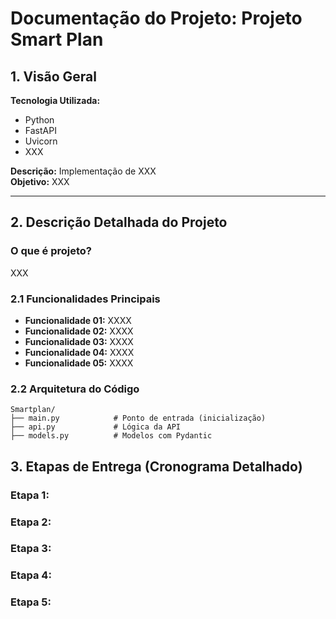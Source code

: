 # Documentação do Projeto: Projeto Smart Plan

## 1. Visão Geral
**Tecnologia Utilizada:**

* Python
* FastAPI
* Uvicorn
* XXX

**Descrição:** Implementação de XXX  
**Objetivo:** XXX

***

## 2. Descrição Detalhada do Projeto

### O que é projeto?

XXX  

### 2.1 Funcionalidades Principais

* **Funcionalidade 01:** XXXX
* **Funcionalidade 02:** XXXX
* **Funcionalidade 03:** XXXX
* **Funcionalidade 04:** XXXX
* **Funcionalidade 05:** XXXX

### 2.2 Arquitetura do Código
```
Smartplan/  
├── main.py            # Ponto de entrada (inicialização)  
├── api.py             # Lógica da API   
├── models.py          # Modelos com Pydantic
```

## 3. Etapas de Entrega (Cronograma Detalhado)

### Etapa 1:  
### Etapa 2:  
### Etapa 3:  
### Etapa 4:  
### Etapa 5:  

